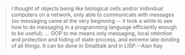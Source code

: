 > I thought of objects being like biological cells and/or individual computers on a network, only able to communicate with messages (so messaging came at the very beginning -- it took a while to see how to do messaging in a programming language efficiently enough to be useful).
> ...
> OOP to me means only messaging, local retention and protection and hiding of state-process, and extreme late-binding of all things. It can be done in Smalltalk and in LISP.--Alan Kay

